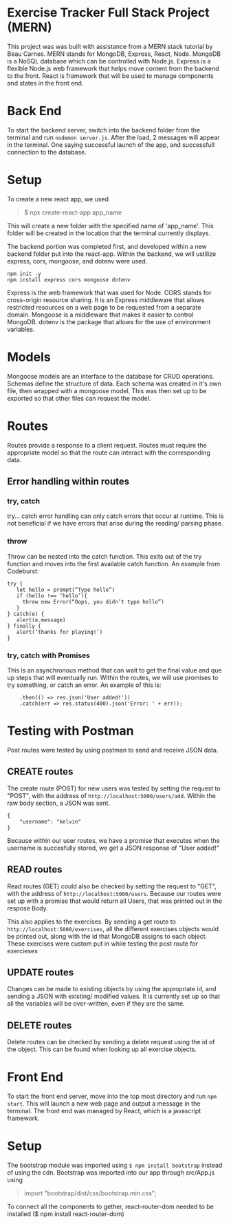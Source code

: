 # Exercise Tracker Full Stack Project (MERN)
This project was was built with assistance from a MERN stack tutorial by Beau Carnes. MERN stands for MongoDB, Express, React, Node. MongoDB is a NoSQL database which can be controlled with Node.js. Express is a flexible Node.js web framework that helps move content from the backend to the front. React is framework that will be used to manage components and states in the front end.

# Back End
To start the backend server, switch into the backend folder from the terminal and run `nodemon server.js`. After the load, 2 messages will appear in the terminal. One saying successful launch of the app, and successfull connection to the database.

# Setup
To create a new react app, we used 
>$ npx create-react-app app_name

This will create a new folder with the specified name of 'app_name'. This folder will be created in the location that the terminal currently displays.

The backend portion was completed first, and developed within a new backend folder put into the react-app. Within the backend, we will ustilize express, cors, mongoose, and dotenv were used.
`````
npm init -y
npm install express cors mongoose dotenv
`````
Express is the web framework that was used for Node. CORS stands for cross-origin resource sharing. It is an Express middleware that allows restricted resources on a web page to be requested from a separate domain. Mongoose is a middleware that makes it easier to control MongoDB. dotenv is the package that allows for the use of environment variables.

# Models
Mongoose models are an interface to the database for CRUD operations. Schemas define the structure of data. Each schema was created in it's own file, then wrapped with a mongoose model. This was then set up to be exported so that other files can request the model.

# Routes
Routes provide a response to a client request. Routes must require the appropriate model so that the route can interact with the corresponding data.

## Error handling within routes
### try, catch
try... catch error handling can only catch errors that occur at runtime. This is not beneficial if we have errors that arise during the reading/ parsing phase.

### throw
Throw can be nested into the catch function. This exits out of the try function and moves into the first available catch function. An example from Codeburst:
`````
try {
   let hello = prompt(“Type hello”)
   if (hello !== ‘hello’){
     throw new Error(“Oops, you didn’t type hello”)
   }
} catch(e) {
   alert(e.message)
} finally {
   alert(‘thanks for playing!’)
}
`````

### try, catch with Promises
This is an asynchronous method that can wait to get the final value and que up steps that will eventually run. Within the routes, we will use promises to try something, or catch an error. An example of this is:
`````  newUser.save()
    .then(() => res.json('User added!'))
    .catch(err => res.status(400).json('Error: ' + err));
`````

# Testing with Postman
Post routes were tested by using postman to send and receive JSON data.

## CREATE routes
The create route (POST) for new users was tested by setting the request to "POST", with the address of `http://localhost:5000/users/add`. Within the raw body section, a JSON was sent.
`````
{
    "username": "kelvin"
}
`````
Because within our user routes, we have a promise that executes when the username is succesfully stored, we get a JSON response of "User added!"

## READ routes
Read routes (GET) could also be checked by setting the request to "GET", with the address of `http://localhost:5000/users`. Because our routes were set up with a promise that would return all Users, that was printed out in the respose Body.

This also applies to the exercises. By sending a get route to `http://localhost:5000/exercises`, all the different exercises objects would be printed out, along with the id that MongoDB assigns to each object. These exercises were custom put in while testing the post route for exercieses

## UPDATE routes
Changes can be made to existing objects by using the appropriate id, and sending a JSON with existing/ modified values. It is currently set up so that all the variables will be over-written, even if they are the same.

## DELETE routes
Delete routes can be checked by sending a delete request using the id of the object. This can be found when looking up all exercise objects.

# Front End
To start the front end server, move into the top most directory and run `npm start`. This will launch a new web page and output a message in the terminal. The front end was managed by React, which is a javascript framework.

# Setup
The bootstrap module was imported using `$ npm install bootstrap` instead of using the cdn. Bootstrap was imported into our app through src/App.js using 

>import "bootstrap/dist/css/bootstrap.min.css";

To connect all the components to gether, react-router-dom needed to be installed ($ npm install react-router-dom)

